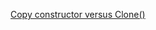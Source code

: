 [Copy constructor versus Clone()](https://stackoverflow.com/questions/3345389/copy-constructor-versus-clone)

